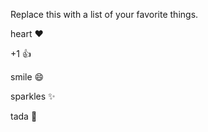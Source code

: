 Replace this with a list of your favorite things.

heart	:heart:

+1	:+1:

smile	:smile:

sparkles	:sparkles:

tada	:tada:
